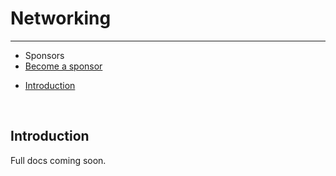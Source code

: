 # Networking

---

- <span class="text-grey">Sponsors</span>
- [Become a sponsor](https://nylo.dev/contributions)

<a name="section-1"></a>
- [Introduction](#introduction "Introduction")

<a name="introduction"></a>
<br>
## Introduction

Full docs coming soon.